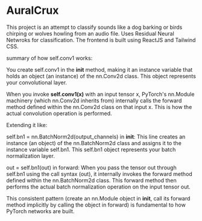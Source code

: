 # AuralCrux

This project is an attempt to classify sounds like a dog barking or birds chirping or wolves howling from an audio file. Uses Residual Neural Netwroks for classification. The frontend is built using ReactJS and Tailwind CSS.

summary of how self.conv1 works:

You create self.conv1 in the __init__ method, making it an instance variable that holds an object (an instance) of the nn.Conv2d class. This object represents your convolutional layer.

When you invoke **self.conv1(x)** with an input tensor x, PyTorch's nn.Module machinery (which nn.Conv2d inherits from) internally calls the forward method defined within the nn.Conv2d class on that input x. This is how the actual convolution operation is performed.


Extending it like:

self.bn1 = nn.BatchNorm2d(output_channels) in __init__: This line creates an instance (an object) of the nn.BatchNorm2d class and assigns it to the instance variable self.bn1. This self.bn1 object represents your batch normalization layer.

out = self.bn1(out) in forward: When you pass the tensor out through self.bn1 using the call syntax (out), it internally invokes the forward method defined within the nn.BatchNorm2d class. This forward method then performs the actual batch normalization operation on the input tensor out.

This consistent pattern (create an nn.Module object in __init__, call its forward method implicitly by calling the object in forward) is fundamental to how PyTorch networks are built.